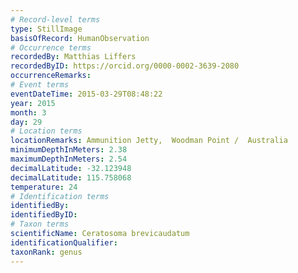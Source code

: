 ```yaml
---
# Record-level terms
type: StillImage
basisOfRecord: HumanObservation
# Occurrence terms
recordedBy: Matthias Liffers
recordedByID: https://orcid.org/0000-0002-3639-2080
occurrenceRemarks: 
# Event terms
eventDateTime: 2015-03-29T08:48:22
year: 2015
month: 3
day: 29
# Location terms
locationRemarks: Ammunition Jetty,  Woodman Point /  Australia
minimumDepthInMeters: 2.38
maximumDepthInMeters: 2.54
decimalLatitude: -32.123948
decimalLatitude: 115.758068
temperature: 24
# Identification terms
identifiedBy: 
identifiedByID: 
# Taxon terms
scientificName: Ceratosoma brevicaudatum
identificationQualifier: 
taxonRank: genus
---
```

